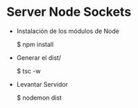 # Server Node Sockets

- Instalación de los módulos de Node

    $ npm install

- Generar el dist/

    $ tsc -w

- Levantar Servidor

    $ nodemon dist

